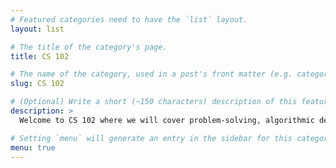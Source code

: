 ```yaml
---
# Featured categories need to have the `list` layout.
layout: list

# The title of the category's page.
title: CS 102

# The name of the category, used in a post's front matter (e.g. category: <slug>).
slug: CS 102

# (Optional) Write a short (~150 characters) description of this featured category.
description: >
  Welcome to CS 102 where we will cover problem-solving, algorithmic design, and implementation using the C++ programming language. A review sheet is posted [here](https://ramnauth.github.io/cs%20102/2019/02/04/cpp-review/) after every class session.

# Setting `menu` will generate an entry in the sidebar for this category.
menu: true
---
```

